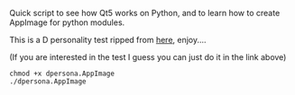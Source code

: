 
Quick script to see how Qt5 works on Python, and to learn how to create AppImage for python modules.

This is a D personality test ripped from [here](https://www.health.harvard.edu/newsletter_article/Type_D_for_distressed), enjoy.... 

(If you are interested in the test I guess you can just do it in the link above)


```
chmod +x dpersona.AppImage
./dpersona.AppImage
```
